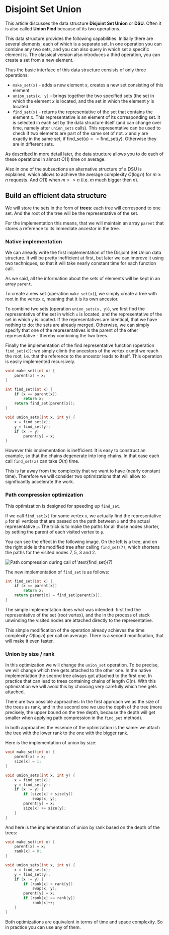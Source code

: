 <!--?title Disjoint Set Union-->

# Disjoint Set Union

This article discusses the data structure **Disjoint Set Union** or **DSU**.
Often it is also called **Union Find** because of its two operations.

This data structure provides the following capabilities.
Initially there are several elements, each of which is a separate set.
In one operation you can combine any two sets, and you can also query in which set a specific element is.
The classical version also introduces a third operation, you can create a set from a new element.

Thus the basic interface of this data structure consists of only three operations:

- `make_set(x)` - adds a new element $x$, creates a new set consisting of this element
- `union_sets(x, y)` - brings together the two specified sets (the set in which the element $x$ is located, and the set in which the element $y$ is located.
- `find_set(x)` - returns the representative of the set that contains the element $x$.
This representative is an element of its corresponding set. It is selected in each set by the data structure itself (and can change over time, namely after `union_sets` calls).
This representative can be used to check if two elements are part of the same set of not. $x$ and $y$ are exactly in the same set, if $\text{find_set}(x) == \text{find_set}(y)$. Otherwise they are in different sets. 

As described in more detail later, the data structure allows you to do each of these operations in almost $O(1)$ time on average.

Also in one of the subsections an alternative structure of a DSU is explained, which allows to achieve the average complexity $O(\log n)$ for $m \ge n$ requests.
And $O(1)$ when $m >> n$ (i.e. $m$ much bigger then $n$). 

## Build an efficient data structure

We will store the sets in the form of **trees**: each tree will correspond to one set.
And the root of the tree will be the representative of the set.

For the implementation this means, that we will maintain an array `parent` that stores a reference to its immediate ancestor in the tree.

### Native implementation

We can already write the first implementation of the Disjoint Set Union data structure. 
It will be pretty inefficient at first, but later we can improve it using two techniques, so that it will take nearly constant time for each function call.

As we said, all the information about the sets of elements will be kept in an array `parent`. 

To create a new set (operation `make_set(x)`), we simply create a tree with root in the vertex `x`, meaning that it is its own ancestor. 

To combine two sets (operation `union_sets(x, y)`), we first find the representative of the set in which `x` is located, and the representative of the set in which `y` is located. 
If the representatives are identical, that we have nothing to do: the sets are already merged. 
Otherwise, we can simply specify that one of the representatives is the parent of the other representative - thereby combining the two trees.

Finally the implementation of the find representative function (operation `find_set(x)`): 
we simply climb the ancestors of the vertex `x` until we reach the root, i.e. that the reference to the ancestor leads to itself.
This operation is easily implemented recursively.

```cpp
void make_set(int x) {
    parent(x) = x;
}

int find_set(int x) {
    if (x == parent[x])
        return x;
    return find_set(parent[x]);
}

void union_sets(int x, int y) {
    x = find_set(x);
    y = find_set(y);
    if (x != y)
        parent[y] = x;
}
```

However this implementation is inefficient.
It is easy to construct an example, so that the chains degenerate into long chains.
In that case each call `find_set(x)` can take $O(n)$ time.

This is far away from the complexity that we want to have (nearly constant time). 
Therefore we will consider two optimizations that will allow to significantly accelerate the work.

### Path compression optimization

This optimization is designed for speeding up `find_set`.

If we call `find_set(x)` for some vertex `x`, we actually find the representative `p` for all vertices that are passed on the path between `x` and the actual representative `p`. 
The trick is to make the paths for all those nodes shorter, by setting the parent of each visited vertex to `p`. 

You can see the effect in the following image.
On the left is a tree, and on the right side is the modified tree after calling `find_set(7)`, which shortens the paths for the visited nodes 7, 5, 3 and 2.

![Path compression during call of $\text{find_set}(7)$](&imgroot&/DSU_path_compression.png)

The new implementation of `find_set` is as follows:

```cpp
int find_set(int x) {
    if (x == parent[x])
        return x;
    return parent[x] = find_set(parent[x]);
}
```

The simple implementation does what was intended:
first find the representative of the set (root vertex), and the in the process of stack unwinding the visited nodes are attached directly to the representative.

This simple modification of the operation already achieves the time complexity $O(\log n)$ per call on average.
There is a second modification, that will make it even faster.

### Union by size / rank

In this optimization we will change the `union_set` operation. 
To be precise, we will change which tree gets attached to the other one.
In the native implementation the second tree always got attached to the first one.
In practice that can lead to trees containing chains of length $O(n)$. 
With this optimization we will avoid this by choosing very carefully which tree gets attached.

There are two possible approaches: 
In the first approach we as the size of the trees as rank, and in the second one we use the depth of the tree (more precisely, the upper bound on the tree depth, because the depth will get smaller when applying path compression in the `find_set` method).

In both approaches the essence of the optimization is the same: we attach the tree with the lower rank to the one with the bigger rank.

Here is the implementation of union by size:

```cpp
void make_set(int x) {
    parent(x) = x;
    size[x] = 1;
}

void union_sets(int x, int y) {
    x = find_set(x);
    y = find_set(y);
    if (x != y) {
        if (size[x] < size[y])
            swap(x, y);
        parent[y] = x;
        size[x] += size[y];
    }
}
```

And here is the implementation of union by rank based on the depth of the trees:

```cpp
void make_set(int x) {
    parent(x) = x;
    rank[x] = 0;
}

void union_sets(int x, int y) {
    x = find_set(x);
    y = find_set(y);
    if (x != y) {
        if (rank[x] < rank[y])
            swap(x, y);
        parent[y] = x;
        if (rank[x] == rank[y])
            rank[x]++;
    }
}
```

Both optimizations are equivalent in terms of time and space complexity. 
So in practice you can use any of them. 

